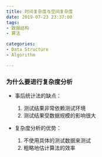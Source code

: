 ```yaml
---
title: 时间复杂度与空间复杂度
date: 2019-07-23 23:37:00
tags:
- 数据结构
- 算法

categories:
- Data Structure
- Algorithm

---
```


### 为什么要进行复杂度分析

* 事后统计法的缺点：
  1. 测试结果非常依赖测试环境
  2. 测试结果受数据规模的影响很大

* 复杂度分析的优势：
  1. 不使用具体的测试数据来测试
  2. 粗略地估计算法的效率



